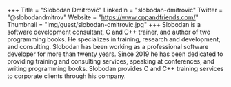 +++
Title = "Slobodan Dmitrović"
LinkedIn = "slobodan-dmitrovic"
Twitter = "@slobodandmitrov"
Website = "https://www.cppandfriends.com/"
Thumbnail = "img/guest/slobodan-dmitrovic.jpg"
+++
Slobodan is a software development consultant, C and C++ trainer, and author of two programming books. He specializes in training, research and development, and consulting. Slobodan has been working as a professional software developer for more than twenty years. Since 2019 he has been dedicated to providing training and consulting services, speaking at conferences, and writing programming books. Slobodan provides C and C++ training services to corporate clients through his company.